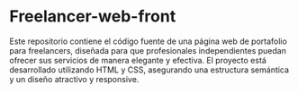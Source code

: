 # Freelancer-web-front
Este repositorio contiene el código fuente de una página web de portafolio para freelancers, diseñada para que profesionales independientes puedan ofrecer sus servicios de manera elegante y efectiva. El proyecto está desarrollado utilizando HTML y CSS, asegurando una estructura semántica y un diseño atractivo y responsive.
